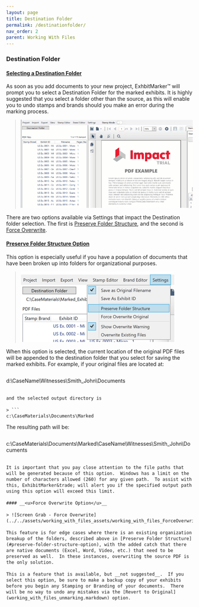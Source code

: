 ```yaml
---
layout: page
title: Destination Folder
permalink: /destinationfolder/
nav_order: 2
parent: Working With Files
---
```


### Destination Folder

#### __<u>Selecting a Destination Folder</u>__

As soon as you add documents to your new project, ExhbitMarker&trade; will prompt you to select a Destination Folder for the marked exhibits.  It is highly suggested that you select a folder other than the source, as this will enable you to undo stamps and brands should you make an error during the marking process.

> ![Animation - Select Destination Folder](../../assets/working_with_files_assets/working_with_files_01_SelectDestination.gif)

There are two options available via Settings that impact the Destination folder selection.  The first is [Preserve Folder Structure](#preserve-folder-structure-option), and the second is [Force Overwrite](#force-overwrite-option).

#### __<u>Preserve Folder Structure Option</u>__

This option is especially useful if you have a population of documents that have been broken up into folders for organizational purposes.

> ![Screen Grab - Preserve Folder Structure](../../assets/working_with_files_assets/working_with_files_PreserveFolderStructure.png)

When this option is selected, the current location of the original PDF files will be appended to the destination folder that you select for saving the marked exhibits.  For example, if your original files are located at:

> ```
d:\CaseName\Witnesses\Smith_John\Documents
```

and the selected output directory is

> ```
c:\CaseMaterials\Documents\Marked
```

The resulting path will be:

> ```
c:\CaseMaterials\Documents\Marked\CaseName\Witnesses\Smith_John\Documents
```

It is important that you pay close attention to the file paths that will be generated because of this option.  Windows has a limit on the number of characters allowed (260) for any given path.  To assist with this, ExhibitMarker&trade; will alert you if the specified output path using this option will exceed this limit.

#### __<u>Force Overwrite Option</u>__

> ![Screen Grab - Force Overwrite](../../assets/working_with_files_assets/working_with_files_ForceOverwrite.png)

This feature is for edge cases where there is an existing organization breakup of the folders, described above in [Preserve Folder Structure](#preserve-folder-structure-option), with the added catch that there are native documents (Excel, Word, Video, etc.) that need to be preserved as well.  In these instances, overwriting the source PDF is the only solution.

This is a feature that is available, but __not suggested__.  If you select this option, be sure to make a backup copy of your exhibits before you begin any Stamping or Branding of your documents.  There will be no way to undo any mistakes via the [Revert to Original](working_with_files_unmarking.markdown) option.
